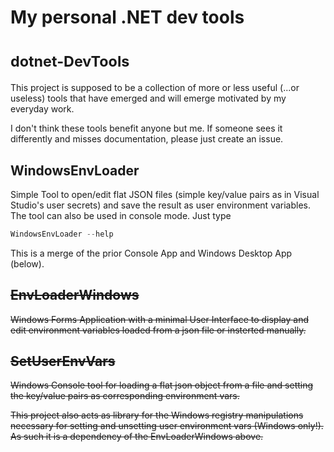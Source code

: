 # My personal .NET dev tools
# <small>dotnet-DevTools</small>
This project is supposed to be a collection of more or less useful (...or useless) tools that have 
emerged and will emerge motivated by my everyday work.

I don't think these tools benefit anyone but me. If someone sees it differently and misses 
documentation, please just create an issue.

## WindowsEnvLoader
Simple Tool to open/edit flat JSON files (simple key/value pairs as in Visual Studio's user secrets)
and save the result as user environment variables.  
The tool can also be used in console mode. Just type 
```powershell
WindowsEnvLoader --help
```
This is a merge of the prior Console App and Windows Desktop App (below).

## ~~EnvLoaderWindows~~
~~Windows Forms Application with a minimal User Interface to display and edit environment variables
loaded from a json file or insterted manually.~~

## ~~SetUserEnvVars~~
~~Windows Console tool for loading a flat json object from a file and setting the key/value pairs as
corresponding environment vars.~~

~~This project also acts as library for the Windows registry manipulations necessary for setting and 
unsetting user environment vars (Windows only!). As such it is a dependency of the EnvLoaderWindows 
above.~~
